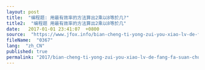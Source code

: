 ```yaml
---
layout: post
title:  "编程题: 用最有效率的方法算出2乘以8等於几?"
title2:  "编程题 用最有效率的方法算出2乘以8等於几"
date:   2017-01-01 23:41:07  +0800
source:  "https://www.jfox.info/bian-cheng-ti-yong-zui-you-xiao-lv-de-fang-fa-suan-chu-2-cheng-yi-8-deng-yu-ji.html"
fileName:  "0367"
lang:  "zh_CN"
published: true
permalink: "2017/bian-cheng-ti-yong-zui-you-xiao-lv-de-fang-fa-suan-chu-2-cheng-yi-8-deng-yu-ji.html"
---
```



